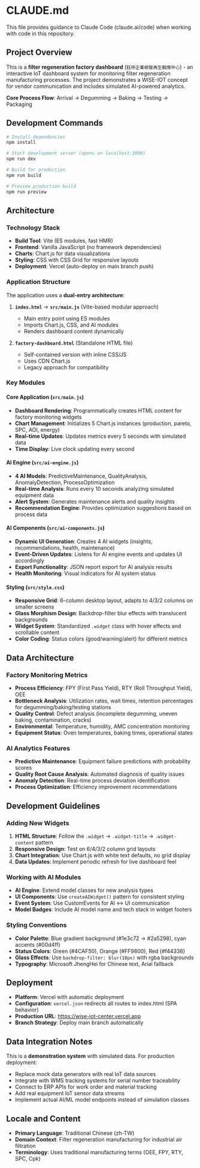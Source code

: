 # CLAUDE.md

This file provides guidance to Claude Code (claude.ai/code) when working with code in this repository.

## Project Overview

This is a **filter regeneration factory dashboard** (`鈺祥企業柳營再生戰情中心`) - an interactive IoT dashboard system for monitoring filter regeneration manufacturing processes. The project demonstrates a WISE-IOT concept for vendor communication and includes simulated AI-powered analytics.

**Core Process Flow**: Arrival → Degumming → Baking → Testing → Packaging

## Development Commands

```bash
# Install dependencies
npm install

# Start development server (opens on localhost:3000)
npm run dev

# Build for production
npm run build

# Preview production build
npm run preview
```

## Architecture

### Technology Stack
- **Build Tool**: Vite (ES modules, fast HMR)
- **Frontend**: Vanilla JavaScript (no framework dependencies)
- **Charts**: Chart.js for data visualizations
- **Styling**: CSS with CSS Grid for responsive layouts
- **Deployment**: Vercel (auto-deploy on main branch push)

### Application Structure

The application uses a **dual-entry architecture**:

1. **`index.html`** → **`src/main.js`** (Vite-based modular approach)
   - Main entry point using ES modules
   - Imports Chart.js, CSS, and AI modules
   - Renders dashboard content dynamically

2. **`factory-dashboard.html`** (Standalone HTML file)
   - Self-contained version with inline CSS/JS
   - Uses CDN Chart.js
   - Legacy approach for compatibility

### Key Modules

#### Core Application (`src/main.js`)
- **Dashboard Rendering**: Programmatically creates HTML content for factory monitoring widgets
- **Chart Management**: Initializes 5 Chart.js instances (production, pareto, SPC, AOI, energy)
- **Real-time Updates**: Updates metrics every 5 seconds with simulated data
- **Time Display**: Live clock updating every second

#### AI Engine (`src/ai-engine.js`)
- **4 AI Models**: PredictiveMaintenance, QualityAnalysis, AnomalyDetection, ProcessOptimization
- **Real-time Analysis**: Runs every 10 seconds analyzing simulated equipment data
- **Alert System**: Generates maintenance alerts and quality insights
- **Recommendation Engine**: Provides optimization suggestions based on process data

#### AI Components (`src/ai-components.js`)
- **Dynamic UI Generation**: Creates 4 AI widgets (insights, recommendations, health, maintenance)
- **Event-Driven Updates**: Listens for AI engine events and updates UI accordingly
- **Export Functionality**: JSON report export for AI analysis results
- **Health Monitoring**: Visual indicators for AI system status

#### Styling (`src/style.css`)
- **Responsive Grid**: 6-column desktop layout, adapts to 4/3/2 columns on smaller screens
- **Glass Morphism Design**: Backdrop-filter blur effects with translucent backgrounds
- **Widget System**: Standardized `.widget` class with hover effects and scrollable content
- **Color Coding**: Status colors (good/warning/alert) for different metrics

## Data Architecture

### Factory Monitoring Metrics
- **Process Efficiency**: FPY (First Pass Yield), RTY (Roll Throughput Yield), OEE
- **Bottleneck Analysis**: Utilization rates, wait times, retention percentages for degumming/baking/testing stations
- **Quality Control**: Defect analysis (incomplete degumming, uneven baking, contamination, cracks)
- **Environmental**: Temperature, humidity, AMC concentration monitoring
- **Equipment Status**: Oven temperatures, baking times, operational states

### AI Analytics Features
- **Predictive Maintenance**: Equipment failure predictions with probability scores
- **Quality Root Cause Analysis**: Automated diagnosis of quality issues
- **Anomaly Detection**: Real-time process deviation identification
- **Process Optimization**: Efficiency improvement recommendations

## Development Guidelines

### Adding New Widgets
1. **HTML Structure**: Follow the `.widget` → `.widget-title` → `.widget-content` pattern
2. **Responsive Design**: Test on 6/4/3/2 column grid layouts
3. **Chart Integration**: Use Chart.js with white text defaults, no grid display
4. **Data Updates**: Implement periodic refresh for live dashboard feel

### Working with AI Modules
- **AI Engine**: Extend model classes for new analysis types
- **UI Components**: Use `createAIWidget()` pattern for consistent styling
- **Event System**: Use CustomEvents for AI ↔ UI communication
- **Model Badges**: Include AI model name and tech stack in widget footers

### Styling Conventions
- **Color Palette**: Blue gradient background (#1e3c72 → #2a5298), cyan accents (#00d4ff)
- **Status Colors**: Green (#4CAF50), Orange (#FF9800), Red (#f44336)
- **Glass Effects**: Use `backdrop-filter: blur(10px)` with rgba backgrounds
- **Typography**: Microsoft JhengHei for Chinese text, Arial fallback

## Deployment

- **Platform**: Vercel with automatic deployment
- **Configuration**: `vercel.json` redirects all routes to index.html (SPA behavior)
- **Production URL**: https://wise-iot-center.vercel.app
- **Branch Strategy**: Deploy main branch automatically

## Data Integration Notes

This is a **demonstration system** with simulated data. For production deployment:
- Replace mock data generators with real IoT data sources
- Integrate with WMS tracking systems for serial number traceability
- Connect to ERP APIs for work order and material tracking
- Add real equipment IoT sensor data streams
- Implement actual AI/ML model endpoints instead of simulation classes

## Locale and Content

- **Primary Language**: Traditional Chinese (zh-TW)
- **Domain Context**: Filter regeneration manufacturing for industrial air filtration
- **Terminology**: Uses traditional manufacturing terms (OEE, FPY, RTY, SPC, Cpk)